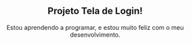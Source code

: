 <h2 align="center">Projeto Tela de Login!</h2>

<p align="center">Estou aprendendo a programar, e estou muito feliz com o meu desenvolvimento.</p>
